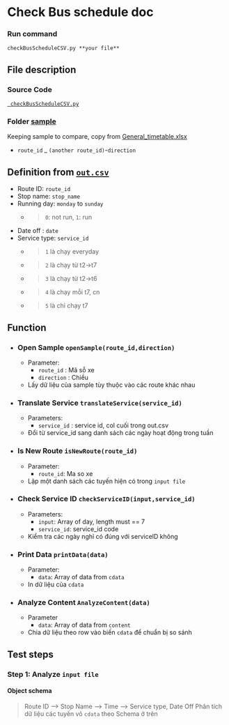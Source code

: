 # Check Bus schedule doc
### Run command
` checkBusScheduleCSV.py **your file** `

## File description
### Source Code
[` checkBusScheduleCSV.py`](checkBusScheduleCSV.py)  
  
### Folder [**sample**](./sample)  
  
Keeping sample to compare, copy from [General_timetable.xlsx](../../Document/General_timetable.xlsx)
* `route_id` _ ` (another route_id) `-`direction`  
  
## Definition from [`out.csv`](out.csv)
* Route ID: `route_id`
* Stop name: `stop_name`
* Running day:  `monday` to `sunday` 
    * >`0`: not run, `1`: run  
* Date off : `date`
* Service type: `service_id`
    * > `1` là chạy everyday
    * > `2` là chạy từ t2->t7
    * > `3` là chạy từ t2->t6
    * > `4` là chạy mỗi t7, cn
    * > `5` là chỉ chạy t7

## Function
* ### Open Sample `openSample(route_id,direction)`
    * Parameter:
        * `route_id` : Mã sỗ xe
        * `direction` : Chiều 
    *  Lấy dữ liệu của sample tùy thuộc vào các route khác nhau
* ### Translate Service `translateService(service_id)`
    * Parameters:
        * `service_id` : service id, col cuối trong out.csv
    * Đổi từ service_id sang danh sách các ngày hoạt động trong tuần 
* ### Is New Route `isNewRoute(route_id)`
    * Parameter:
        * `route_id`: Ma so xe
    * Lập một danh sách các tuyến hiện có trong `input file`

* ### Check Service ID `checkServiceID(input,service_id)`
    * Parameters:
        * `input`: Array of day, length must == 7
        * `service_id`: service_id code
    * Kiểm tra các ngày nghỉ có đúng với serviceID không

* ### Print Data `printData(data)`
    * Parameter:
        * `data`: Array of data from `cdata`
    * In dữ liệu của `cdata`

* ### Analyze Content `AnalyzeContent(data)`
    * Parameter
        * `data`: Array of data from `content`
    * Chia dữ liệu theo row vào biến `cdata` để chuẩn bị so sánh
## Test steps
### **Step 1**: Analyze `input file`
#### Object schema  
>Route ID
    --> Stop Name
        --> Time 
            --> Service type, Date Off
Phân tích dữ liệu các tuyến vô `cdata` theo Schema ở trên
